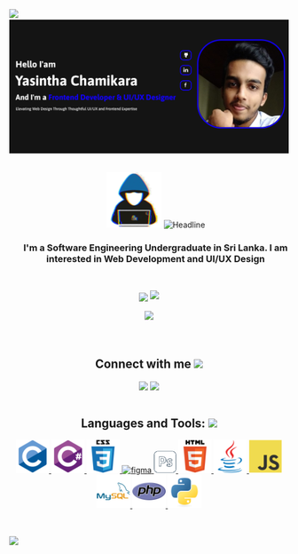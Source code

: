 <img src="https://user-images.githubusercontent.com/73097560/115834477-dbab4500-a447-11eb-908a-139a6edaec5c.gif">
<div><img src="https://github.com/Yasintha8/Yasintha8/blob/main/githubbg.png"></div><br>

<div align="center">
            <ul align="center">
                <img src="https://github.com/0xAbdulKhalid/0xAbdulKhalid/raw/main/assets/mdImages/about_me.gif"
                    width="100px" />
                <img src="https://readme-typing-svg.herokuapp.com?color=%4460f3&size=32&center=true&vCenter=true&width=600&height=50&lines=Hi+%F0%9F%91%8B+I'm+Yasintha+Chamikara;"
                    alt="Headline" />
             <h3 align="center">I'm a Software Engineering Undergraduate in Sri Lanka. I am interested in Web Development and UI/UX Design</h3><br>
            </ul>
 
 <div align="center">
        <td align="center">
            <img align="center"
                src="https://github-readme-stats.anuraghazra1.vercel.app/api/top-langs/?username=yasintha8&theme=dark&hide_border=false&no-bg=true&no-frame=true&langs_count=10" />
            <img src="https://github.com/7oSkaaa/7oSkaaa/blob/main/Images/Right_Side.gif?raw=true" width=250px>
        </td>
    </div><br>
<img src="https://user-images.githubusercontent.com/73097560/115834477-dbab4500-a447-11eb-908a-139a6edaec5c.gif">
        </div>
    </div><br><br>
 <div align="center">
<h2>Connect with me <img src='https://raw.githubusercontent.com/ShahriarShafin/ShahriarShafin/main/Assets/handshake.gif' width="100px"> </h2>
<a href = 'https://www.linkedin.com/in/yasintha-chamikara-0493392b2/'> <img width = '40px' align='center'src="https://raw.githubusercontent.com/rahulbanerjee26/githubAboutMeGenerator/main/icons/linked-in-alt.svg"/></a> 
<a href = 'https://github.com/Yasintha8'> <img width = '40px' align= 'center' src="https://raw.githubusercontent.com/rahulbanerjee26/githubAboutMeGenerator/main/icons/github.svg"/></a><br><br>


<h2>Languages and Tools:  <img src = "https://media2.giphy.com/media/QssGEmpkyEOhBCb7e1/giphy.gif?cid=ecf05e47a0n3gi1bfqntqmob8g9aid1oyj2wr3ds3mg700bl&rid=giphy.gif" width = 32px></h2>
<p > <a href="https://www.cprogramming.com/" target="_blank" rel="noreferrer"> <img src="https://raw.githubusercontent.com/devicons/devicon/master/icons/c/c-original.svg" alt="c" width="60" height="60"/> </a> <a href="https://www.w3schools.com/cs/" target="_blank" rel="noreferrer"> <img src="https://raw.githubusercontent.com/devicons/devicon/master/icons/csharp/csharp-original.svg" alt="csharp" width="60" height="60"/> </a> <a href="https://www.w3schools.com/css/" target="_blank" rel="noreferrer"> <img src="https://raw.githubusercontent.com/devicons/devicon/master/icons/css3/css3-original-wordmark.svg" alt="css3" width="60" height="60"/> </a> <a href="https://www.figma.com/" target="_blank" rel="noreferrer"> <img src="https://www.vectorlogo.zone/logos/figma/figma-icon.svg" alt="figma" width="60" height="60"/> </a><a href="https://www.photoshop.com/en" target="_blank" rel="noreferrer"> <img src="https://raw.githubusercontent.com/devicons/devicon/master/icons/photoshop/photoshop-line.svg" alt="photoshop" width="40" height="40"/> </a><a href="https://www.w3.org/html/" target="_blank" rel="noreferrer"> <img src="https://raw.githubusercontent.com/devicons/devicon/master/icons/html5/html5-original-wordmark.svg" alt="html5" width="60" height="60"/> </a> <a href="https://www.java.com" target="_blank" rel="noreferrer"> <img src="https://raw.githubusercontent.com/devicons/devicon/master/icons/java/java-original.svg" alt="java" width="60" height="60"/> </a> <a href="https://developer.mozilla.org/en-US/docs/Web/JavaScript" target="_blank" rel="noreferrer"> <img src="https://raw.githubusercontent.com/devicons/devicon/master/icons/javascript/javascript-original.svg" alt="javascript" width="60" height="60"/> </a> <a href="https://www.mysql.com/" target="_blank" rel="noreferrer"> <img src="https://raw.githubusercontent.com/devicons/devicon/master/icons/mysql/mysql-original-wordmark.svg" alt="mysql" width="60" height="60"/> </a> <a href="https://www.php.net" target="_blank" rel="noreferrer"> <img src="https://raw.githubusercontent.com/devicons/devicon/master/icons/php/php-original.svg" alt="php" width="60" height="60"/> </a> <a href="https://www.python.org" target="_blank" rel="noreferrer"> <img src="https://raw.githubusercontent.com/devicons/devicon/master/icons/python/python-original.svg" alt="python" width="60" height="60"/> </a> </p>
</div><br><br>

 <img src="https://user-images.githubusercontent.com/73097560/115834477-dbab4500-a447-11eb-908a-139a6edaec5c.gif">






